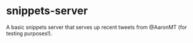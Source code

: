 snippets-server
===============

A basic snippets server that serves up recent tweets from @AaronMT (for testing purposes!).

